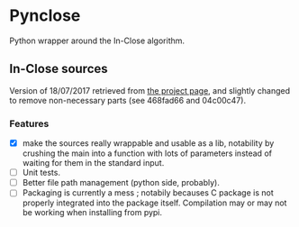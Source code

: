 # Pynclose
Python wrapper around the In-Close algorithm.


## In-Close sources
Version of 18/07/2017 retrieved from
[the project page](https://sourceforge.net/projects/inclose/),
and slightly changed to remove non-necessary parts (see 468fad66 and 04c00c47).

### Features
- [X] make the sources really wrappable and usable as a lib, notability by crushing the main into a function with lots of parameters instead of waiting for them in the standard input.
- [ ] Unit tests.
- [ ] Better file path management (python side, probably).
- [ ] Packaging is currently a mess ; notabily becauses C package is not properly integrated into the package itself. Compilation may or may not be working when installing from pypi.
